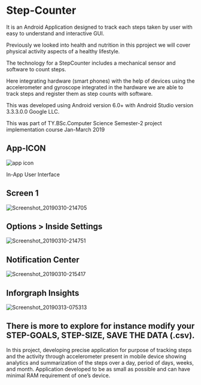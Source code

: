 # Step-Counter
It is an Android Application designed to track each steps taken by user with easy to understand and interactive GUI.

Previously we looked into health and nutrition in this pproject we will cover physical activity aspects of a healthy lifestyle. 

The technology for a StepCounter includes a mechanical sensor and software to count steps.

Here integrating hardware (smart phones) with the help of devices using the accelerometer and gyroscope integrated in the hardware we are able to track steps and register them as step counts with software.

This was developed using Android version 6.0+ with Android Studio version 3.3.3.0.0 Google LLC.

This was part of TY.BSc.Computer Science Semester-2 project implementation course Jan-March 2019

## App-ICON
![app icon](https://user-images.githubusercontent.com/22409980/106822901-e986d080-6677-11eb-9969-ab2372ff7434.png)

In-App User Interface

## Screen 1

![Screenshot_20190310-214705](https://user-images.githubusercontent.com/22409980/106822079-54cfa300-6676-11eb-99dd-ab5d52d0366e.jpg)

## Options > Inside Settings

![Screenshot_20190310-214751](https://user-images.githubusercontent.com/22409980/106822156-7fb9f700-6676-11eb-80d1-62727d5e5470.jpg)

## Notification Center 

![Screenshot_20190310-215417](https://user-images.githubusercontent.com/22409980/106822228-a5470080-6676-11eb-9b0e-1911842a4e5a.jpg)

## Inforgraph Insights

![Screenshot_20190313-075313](https://user-images.githubusercontent.com/22409980/106822314-d3c4db80-6676-11eb-8e97-d6e6a13e21d4.jpg)

## There is more to explore for instance modify your STEP-GOALS, STEP-SIZE, SAVE THE DATA (.csv).

In this project, developing precise application for purpose of tracking steps and the activity through accelerometer present in mobile device showing analytics and summarization of the steps over a day, period of days, weeks, and month. Application developed to be as small as possible and can have minimal RAM requirement of one’s device.
